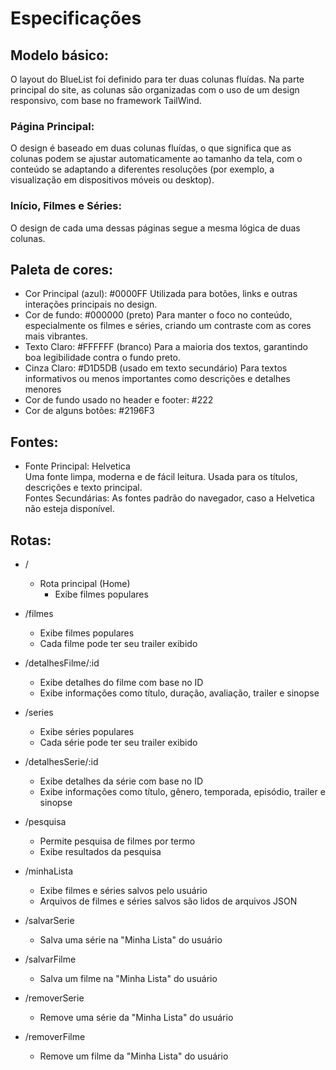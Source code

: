 # Especificações

Modelo básico:
---

O layout do BlueList foi definido para ter duas colunas fluídas. Na parte principal do site, as colunas são organizadas com o uso de um design responsivo, com base no framework TailWind.

### Página Principal: 
O design é baseado em duas colunas fluídas, o que significa que as colunas podem se ajustar automaticamente ao tamanho da tela, com o conteúdo se adaptando a diferentes resoluções (por exemplo, a visualização em dispositivos móveis ou desktop).

### Início, Filmes e Séries:  
O design de cada uma dessas páginas segue a mesma lógica de duas colunas.

 Paleta de cores:
---

- Cor Principal (azul): #0000FF
Utilizada para botões, links e outras interações principais no design.
- Cor de fundo: #000000 (preto)
Para manter o foco no conteúdo, especialmente os filmes e séries, criando um contraste com as cores mais vibrantes.
- Texto Claro: #FFFFFF (branco)
Para a maioria dos textos, garantindo boa legibilidade contra o fundo preto.
- Cinza Claro: #D1D5DB (usado em texto secundário)
Para textos informativos ou menos importantes como descrições e detalhes menores
- Cor de fundo usado no header e footer: #222
- Cor de alguns botões: #2196F3

Fontes:
--- 
- Fonte Principal: Helvetica\
Uma fonte limpa, moderna e de fácil leitura. Usada para os títulos, descrições e texto principal.\
Fontes Secundárias: As fontes padrão do navegador, caso a Helvetica não esteja disponível.

Rotas:
---

- /
  - Rota principal (Home)
    - Exibe filmes populares

- /filmes
  - Exibe filmes populares
  - Cada filme pode ter seu trailer exibido

- /detalhesFilme/:id
  - Exibe detalhes do filme com base no ID
  - Exibe informações como título, duração, avaliação, trailer e sinopse

- /series
  - Exibe séries populares
  - Cada série pode ter seu trailer exibido

- /detalhesSerie/:id
  - Exibe detalhes da série com base no ID
  - Exibe informações como título, gênero, temporada, episódio, trailer e sinopse

- /pesquisa
  - Permite pesquisa de filmes por termo
  - Exibe resultados da pesquisa

- /minhaLista
  - Exibe filmes e séries salvos pelo usuário
  - Arquivos de filmes e séries salvos são lidos de arquivos JSON

- /salvarSerie
  - Salva uma série na "Minha Lista" do usuário

- /salvarFilme
  - Salva um filme na "Minha Lista" do usuário

- /removerSerie
  - Remove uma série da "Minha Lista" do usuário

- /removerFilme
  - Remove um filme da "Minha Lista" do usuário
